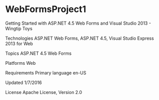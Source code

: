# WebFormsProject1
Getting Started with ASP.NET 4.5 Web Forms and Visual Studio 2013 - Wingtip Toys

Technologies
ASP.NET Web Forms, ASP.NET 4.5, Visual Studio Express 2013 for Web

Topics
ASP.NET 4.5 Web Forms

Platforms
Web

Requirements
Primary language
en-US

Updated
1/7/2016

License
Apache License, Version 2.0
